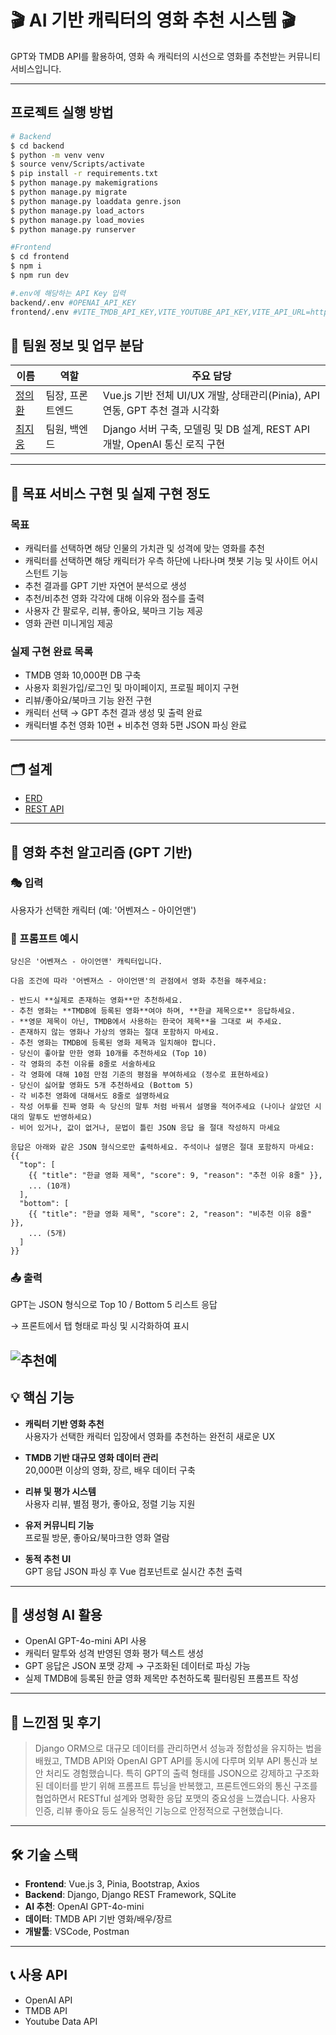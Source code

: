 
# 🎬 AI 기반 캐릭터의 영화 추천 시스템 🎬

GPT와 TMDB API를 활용하여, 영화 속 캐릭터의 시선으로 영화를 추천받는 커뮤니티 서비스입니다.

---
## 프로젝트 실행 방법
```bash
# Backend
$ cd backend
$ python -m venv venv
$ source venv/Scripts/activate
$ pip install -r requirements.txt
$ python manage.py makemigrations
$ python manage.py migrate
$ python manage.py loaddata genre.json
$ python manage.py load_actors
$ python manage.py load_movies
$ python manage.py runserver

#Frontend
$ cd frontend
$ npm i
$ npm run dev

#.env에 해당하는 API Key 입력
backend/.env #OPENAI_API_KEY
frontend/.env #VITE_TMDB_API_KEY,VITE_YOUTUBE_API_KEY,VITE_API_URL=http://localhost:8000
```


## 👥 팀원 정보 및 업무 분담

| 이름     | 역할         | 주요 담당 |
|----------|--------------|-----------|
| [정의환](https://github.com/justicehwan)   | 팀장, 프론트엔드 | Vue.js 기반 전체 UI/UX 개발, 상태관리(Pinia), API 연동, GPT 추천 결과 시각화 |
| [최지웅](https://github.com/dnddld)   | 팀원, 백엔드     | Django 서버 구축, 모델링 및 DB 설계, REST API 개발, OpenAI 통신 로직 구현 |
---

## 🎯 목표 서비스 구현 및 실제 구현 정도

### 목표
- 캐릭터를 선택하면 해당 인물의 가치관 및 성격에 맞는 영화를 추천
- 캐릭터를 선택하면 해당 캐릭터가 우측 하단에 나타나며 챗봇 기능 및 사이트 어시스턴트 기능
- 추천 결과를 GPT 기반 자연어 분석으로 생성
- 추천/비추천 영화 각각에 대해 이유와 점수를 출력
- 사용자 간 팔로우, 리뷰, 좋아요, 북마크 기능 제공
- 영화 관련 미니게임 제공

### 실제 구현 완료 목록
- TMDB 영화 10,000편 DB 구축
- 사용자 회원가입/로그인 및 마이페이지, 프로필 페이지 구현
- 리뷰/좋아요/북마크 기능 완전 구현
- 캐릭터 선택 → GPT 추천 결과 생성 및 출력 완료
- 캐릭터별 추천 영화 10편 + 비추천 영화 5편 JSON 파싱 완료

---

## 🗂 설계
- [ERD](https://github.com/user-attachments/assets/8b437916-c091-4fe3-9db8-15d85aaaaeaa)
- [REST API](https://github.com/user-attachments/assets/4176dbcd-f478-47d4-9fe2-5226427d815a)



---

## 🧠 영화 추천 알고리즘 (GPT 기반)

### 🎭 입력
사용자가 선택한 캐릭터 (예: '어벤져스 - 아이언맨')

### 🧾 프롬프트 예시
```text
당신은 '어벤져스 - 아이언맨' 캐릭터입니다.

다음 조건에 따라 '어벤져스 - 아이언맨'의 관점에서 영화 추천을 해주세요:

- 반드시 **실제로 존재하는 영화**만 추천하세요.
- 추천 영화는 **TMDB에 등록된 영화**여야 하며, **한글 제목으로** 응답하세요.
- **영문 제목이 아닌, TMDB에서 사용하는 한국어 제목**을 그대로 써 주세요.
- 존재하지 않는 영화나 가상의 영화는 절대 포함하지 마세요.
- 추천 영화는 TMDB에 등록된 영화 제목과 일치해야 합니다.
- 당신이 좋아할 만한 영화 10개를 추천하세요 (Top 10)
- 각 영화의 추천 이유를 8줄로 서술하세요
- 각 영화에 대해 10점 만점 기준의 평점을 부여하세요 (정수로 표현하세요)
- 당신이 싫어할 영화도 5개 추천하세요 (Bottom 5)
- 각 비추천 영화에 대해서도 8줄로 설명하세요
- 작성 어투를 진짜 영화 속 당신의 말투 처럼 바꿔서 설명을 적어주세요 (나이나 살았던 시대의 말투도 반영하세요)
- 비어 있거나, 값이 없거나, 문법이 틀린 JSON 응답 을 절대 작성하지 마세요

응답은 아래와 같은 JSON 형식으로만 출력하세요. 주석이나 설명은 절대 포함하지 마세요:
{{
  "top": [
    {{ "title": "한글 영화 제목", "score": 9, "reason": "추천 이유 8줄" }},
    ... (10개)
  ],
  "bottom": [
    {{ "title": "한글 영화 제목", "score": 2, "reason": "비추천 이유 8줄" }},
    ... (5개)
  ]
}}
```

### 📤 출력
GPT는 JSON 형식으로 Top 10 / Bottom 5 리스트 응답  

→ 프론트에서 탭 형태로 파싱 및 시각화하여 표시

![추천예](/uploads/7b21cc65f7cdc0e59488d2409135f3c9/추천예.png)
---

## 💡 핵심 기능

- **캐릭터 기반 영화 추천**  
  사용자가 선택한 캐릭터 입장에서 영화를 추천하는 완전히 새로운 UX

- **TMDB 기반 대규모 영화 데이터 관리**  
  20,000편 이상의 영화, 장르, 배우 데이터 구축

- **리뷰 및 평가 시스템**  
  사용자 리뷰, 별점 평가, 좋아요, 정렬 기능 지원

- **유저 커뮤니티 기능**  
  프로필 방문, 좋아요/북마크한 영화 열람

- **동적 추천 UI**  
  GPT 응답 JSON 파싱 후 Vue 컴포넌트로 실시간 추천 출력

---

## 🤖 생성형 AI 활용

- OpenAI GPT-4o-mini API 사용
- 캐릭터 말투와 성격 반영된 영화 평가 텍스트 생성
- GPT 응답은 JSON 포맷 강제 → 구조화된 데이터로 파싱 가능
- 실제 TMDB에 등록된 한글 영화 제목만 추천하도록 필터링된 프롬프트 작성

---

## 💬 느낀점 및 후기


> Django ORM으로 대규모 데이터를 관리하면서 성능과 정합성을 유지하는 법을 배웠고, TMDB API와 OpenAI GPT API를 동시에 다루며 외부 API 통신과 보안 처리도 경험했습니다. 특히 GPT의 출력 형태를 JSON으로 강제하고 구조화된 데이터를 받기 위해 프롬프트 튜닝을 반복했고, 프론트엔드와의 통신 구조를 협업하면서 RESTful 설계와 명확한 응답 포맷의 중요성을 느꼈습니다. 사용자 인증, 리뷰 좋아요 등도 실용적인 기능으로 안정적으로 구현했습니다.

---

## 🛠 기술 스택

- **Frontend**: Vue.js 3, Pinia, Bootstrap, Axios
- **Backend**: Django, Django REST Framework, SQLite
- **AI 추천**: OpenAI GPT-4o-mini
- **데이터**: TMDB API 기반 영화/배우/장르
- **개발툴**: VSCode, Postman

---

## 📞 사용 API
- OpenAI API
- TMDB API
- Youtube Data API
